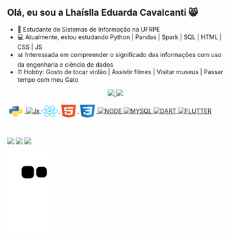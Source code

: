 ## Olá, eu sou a Lhaíslla Eduarda Cavalcanti 😸

- 🌈 Estudante de Sistemas de Informação na UFRPE
- 💻 Atualmente, estou estudando Python | Pandas | Spark | SQL | HTML | CSS | JS
- 📊 Interessada em compreender o significado das informações com uso da engenharia e ciência de dados
- ⏰ Hobby: Gosto de tocar violão | Assistir filmes | Visitar museus | Passar tempo com meu Gato 
<div align="center">
  <a href="https://github.com/lhaislla">
  <img height="180em" src="https://github-readme-stats.vercel.app/api?username=lhaislla&show_icons=true&theme=darcula&include_all_commits=true&count_private=true"/>
  <img height="180em" src="https://github-readme-stats.vercel.app/api/top-langs/?username=lhaislla&layout=compact&langs_count=7&theme=darcula"/>
</div>
  
<div style="display: inline_block"><br>
  <img align="center" alt="Python" height="30" width="40" src="https://raw.githubusercontent.com/devicons/devicon/master/icons/python/python-original.svg">
  <img align="center" alt="Js" height="30" width="40" src="https://cdn.jsdelivr.net/gh/devicons/devicon/icons/javascript/javascript-original.svg">
  <img align="center" alt="React" height="30" width="40" src="https://raw.githubusercontent.com/devicons/devicon/master/icons/react/react-original.svg">
  <img align="center" alt="HTML" height="30" width="40" src="https://raw.githubusercontent.com/devicons/devicon/master/icons/html5/html5-original.svg">
  <img align="center" alt="CSS" height="30" width="40" src="https://raw.githubusercontent.com/devicons/devicon/master/icons/css3/css3-original.svg">
  <img align="center" alt="NODE" height="30" width="40" src="https://cdn.jsdelivr.net/gh/devicons/devicon/icons/nodejs/nodejs-original.svg">
  <img align="center" alt="MYSQL" height="30" width="40" src="https://cdn.jsdelivr.net/gh/devicons/devicon/icons/mysql/mysql-original.svg">
  <img align="center" alt="DART"  height="30" width="40" src="https://www.vectorlogo.zone/logos/dartlang/dartlang-icon.svg"> 
  <img align="center" alt="FLUTTER"  height="30" width="40" src="https://www.vectorlogo.zone/logos/flutterio/flutterio-icon.svg">
  
  </div><br>
  
  
  ##
 
<div> 
  <a href="https://www.linkedin.com/in/lhaíslla-cavalcanti-11ab7714b/" target="_blank"><img src="https://img.shields.io/badge/-LinkedIn-%230077B5?style=for-the-badge&logo=linkedin&logoColor=white" target="_blank"></a> 
   <a href="https://instagram.com/lhaisllacavalcanti" target="_blank"><img src="https://img.shields.io/badge/-Instagram-%23E4405F?style=for-the-badge&logo=instagram&logoColor=white" target="_blank"></a>
   <a href = "mailto:lhaislla@gmail.com"><img src="https://img.shields.io/badge/-Gmail-%23333?style=for-the-badge&logo=gmail&logoColor=white" target="_blank"></a>
 
  ![Snake animation](https://github.com/adrielleClemente/adrielleClemente/blob/output/github-contribution-grid-snake.svg)
 
</div>
  
